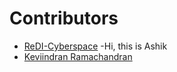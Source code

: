# Contributors
- [ReDI-Cyberspace](https://github.com/ReDI-Cyberspace)
-Hi, this is Ashik
- [Keviindran Ramachandran](https://github.com/keviinx)
